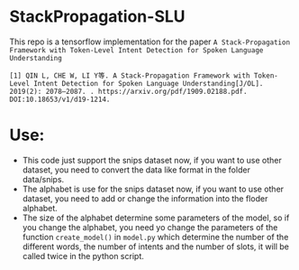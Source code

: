 #   StackPropagation-SLU
This repo is a tensorflow implementation for the paper `A Stack-Propagation Framework with Token-Level Intent Detection for Spoken Language Understanding`  

    [1] QIN L, CHE W, LI Y等. A Stack-Propagation Framework with Token-Level Intent Detection for Spoken Language Understanding[J/OL]. 2019(2): 2078–2087. . https://arxiv.org/pdf/1909.02188.pdf. DOI:10.18653/v1/d19-1214.

#   Use:
*   This code just support the snips dataset now, if you want to use other dataset, you need to convert the data like format in the folder data/snips.
*   The alphabet is use for the snips dataset now, if you want to use other dataset, you need to add or change the information into the floder alphabet.
*   The size of the alphabet determine some parameters of the model, so if you change the alphabet, you need yo change the parameters of the function `create_model()` in `model.py` which determine the number of the different words, the number of intents and the number of slots, it will be called twice in the python script.